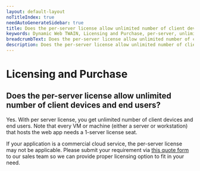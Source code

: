 ```yaml
---
layout: default-layout
noTitleIndex: true
needAutoGenerateSidebar: true
title: Does the per-server license allow unlimited number of client devices and end users?
keywords: Dynamic Web TWAIN, Licensing and Purchase, per-server, unlimited
breadcrumbText: Does the per-server license allow unlimited number of client devices and end users?
description: Does the per-server license allow unlimited number of client devices and end users?
---
```


# Licensing and Purchase

## Does the per-server license allow unlimited number of client devices and end users?

Yes. With per server license, you get unlimited number of client devices and end users.
Note that every VM or machine (either a server or workstation) that hosts the web app needs a 1-server license seat.

If your application is a commercial cloud service, the per-server license may not be applicable. Please submit your requirement via <a href="https://www.dynamsoft.com/web-twain/ask-for-quote/" target="_blank">this quote form</a> to our sales team so we can provide proper licensing option to fit in your need.
